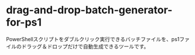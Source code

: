 # drag-and-drop-batch-generator-for-ps1
PowerShellスクリプトをダブルクリック実行できるバッチファイルを、ps1ファイルのドラッグ＆ドロップだけで自動生成できるツールです。